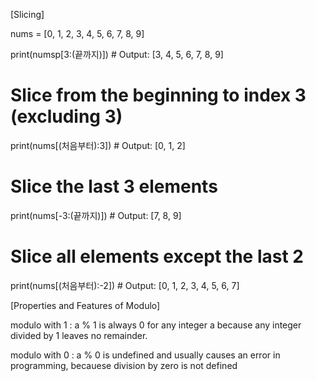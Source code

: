 [Slicing]

nums = [0, 1, 2, 3, 4, 5, 6, 7, 8, 9]

print(numsp[3:(끝까지)]) # Output: [3, 4, 5, 6, 7, 8, 9]

# Slice from the beginning to index 3 (excluding 3)
print(nums[(처음부터):3])  # Output: [0, 1, 2]

# Slice the last 3 elements
print(nums[-3:(끝까지)])  # Output: [7, 8, 9]

# Slice all elements except the last 2
print(nums[(처음부터):-2])  # Output: [0, 1, 2, 3, 4, 5, 6, 7]

[Properties and Features of Modulo]

modulo with 1 :
a % 1 is always 0 for any integer a because any integer divided by 1 leaves no remainder.

modulo with 0 :
a % 0 is undefined and usually causes an error in programming, becauese division by zero is not defined



